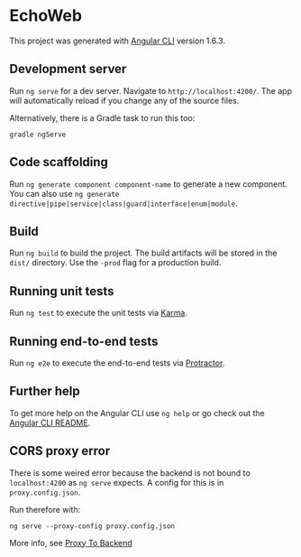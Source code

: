 # EchoWeb

This project was generated with [Angular CLI](https://github.com/angular/angular-cli) version 1.6.3.

## Development server

Run `ng serve` for a dev server. Navigate to `http://localhost:4200/`. The app will automatically reload if you change any of the source files.

Alternatively, there is a Gradle task to run this too:

```
gradle ngServe
```

## Code scaffolding

Run `ng generate component component-name` to generate a new component. You can also use `ng generate directive|pipe|service|class|guard|interface|enum|module`.

## Build

Run `ng build` to build the project. The build artifacts will be stored in the `dist/` directory. Use the `-prod` flag for a production build.

## Running unit tests

Run `ng test` to execute the unit tests via [Karma](https://karma-runner.github.io).

## Running end-to-end tests

Run `ng e2e` to execute the end-to-end tests via [Protractor](http://www.protractortest.org/).

## Further help

To get more help on the Angular CLI use `ng help` or go check out the [Angular CLI README](https://github.com/angular/angular-cli/blob/master/README.md).


## CORS proxy error

There is some weired error because the backend is not bound to `localhost:4200` as `ng serve` expects. A config for this is in `proxy.config.json`.

Run therefore with:

```
ng serve --proxy-config proxy.config.json
```

More info, see [Proxy To Backend](https://github.com/angular/angular-cli/blob/master/docs/documentation/stories/proxy.md)
